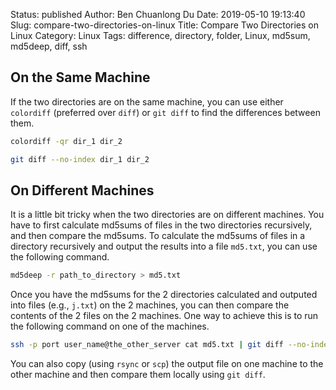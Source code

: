 Status: published
Author: Ben Chuanlong Du
Date: 2019-05-10 19:13:40
Slug: compare-two-directories-on-linux
Title: Compare Two Directories on Linux
Category: Linux
Tags: difference, directory, folder, Linux, md5sum, md5deep, diff, ssh


## On the Same Machine

If the two directories are on the same machine, 
you can use either `colordiff` (preferred over `diff`) or `git diff`
to find the differences between them. 
```sh
colordiff -qr dir_1 dir_2
```
```sh
git diff --no-index dir_1 dir_2
```

## On Different Machines

It is a little bit tricky when the two directories are on different machines. 
You have to first calculate md5sums of files in the two directories recursively,
and then compare the md5sums.
To calculate the md5sums of files in a directory recursively 
and output the results into a file `md5.txt`, 
you can use the following command.
```sh
md5deep -r path_to_directory > md5.txt
```
Once you have the md5sums for the 2 directories calculated 
and outputed into files (e.g., `j.txt`) on the 2 machines,
you can then compare the contents of the 2 files on the 2 machines.
One way to achieve this is to run the following command on one of the machines.
```sh
ssh -p port user_name@the_other_server cat md5.txt | git diff --no-index md5.txt -
```
You can also copy (using `rsync` or `scp`) the output file on one machine to the other machine 
and then compare them locally using `git diff`.
